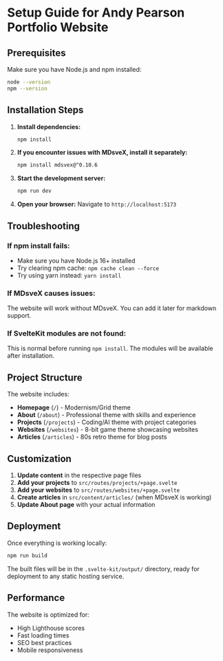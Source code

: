 # Setup Guide for Andy Pearson Portfolio Website

## Prerequisites

Make sure you have Node.js and npm installed:
```bash
node --version
npm --version
```

## Installation Steps

1. **Install dependencies:**
   ```bash
   npm install
   ```

2. **If you encounter issues with MDsveX, install it separately:**
   ```bash
   npm install mdsvex@^0.10.6
   ```

3. **Start the development server:**
   ```bash
   npm run dev
   ```

4. **Open your browser:**
   Navigate to `http://localhost:5173`

## Troubleshooting

### If npm install fails:
- Make sure you have Node.js 16+ installed
- Try clearing npm cache: `npm cache clean --force`
- Try using yarn instead: `yarn install`

### If MDsveX causes issues:
The website will work without MDsveX. You can add it later for markdown support.

### If SvelteKit modules are not found:
This is normal before running `npm install`. The modules will be available after installation.

## Project Structure

The website includes:

- **Homepage** (`/`) - Modernism/Grid theme
- **About** (`/about`) - Professional theme with skills and experience
- **Projects** (`/projects`) - Coding/AI theme with project categories
- **Websites** (`/websites`) - 8-bit game theme showcasing websites
- **Articles** (`/articles`) - 80s retro theme for blog posts

## Customization

1. **Update content** in the respective page files
2. **Add your projects** to `src/routes/projects/+page.svelte`
3. **Add your websites** to `src/routes/websites/+page.svelte`
4. **Create articles** in `src/content/articles/` (when MDsveX is working)
5. **Update About page** with your actual information

## Deployment

Once everything is working locally:

```bash
npm run build
```

The built files will be in the `.svelte-kit/output/` directory, ready for deployment to any static hosting service.

## Performance

The website is optimized for:
- High Lighthouse scores
- Fast loading times
- SEO best practices
- Mobile responsiveness 